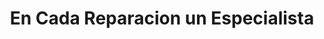 ---
title: "En Cada Reparacion un Especialista"
url: /san-jose/en-cada-reparacion-un-especialista/
shop: Allgemein
---